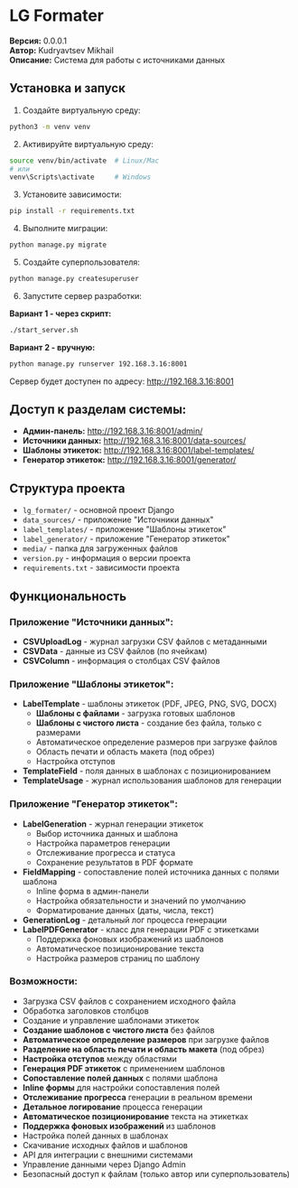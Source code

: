 # LG Formater

**Версия:** 0.0.0.1  
**Автор:** Kudryavtsev Mikhail  
**Описание:** Система для работы с источниками данных

## Установка и запуск

1. Создайте виртуальную среду:
```bash
python3 -m venv venv
```

2. Активируйте виртуальную среду:
```bash
source venv/bin/activate  # Linux/Mac
# или
venv\Scripts\activate     # Windows
```

3. Установите зависимости:
```bash
pip install -r requirements.txt
```

4. Выполните миграции:
```bash
python manage.py migrate
```

5. Создайте суперпользователя:
```bash
python manage.py createsuperuser
```

6. Запустите сервер разработки:

**Вариант 1 - через скрипт:**
```bash
./start_server.sh
```

**Вариант 2 - вручную:**
```bash
python manage.py runserver 192.168.3.16:8001
```

Сервер будет доступен по адресу: http://192.168.3.16:8001

## Доступ к разделам системы:

- **Админ-панель:** http://192.168.3.16:8001/admin/
- **Источники данных:** http://192.168.3.16:8001/data-sources/
- **Шаблоны этикеток:** http://192.168.3.16:8001/label-templates/
- **Генератор этикеток:** http://192.168.3.16:8001/generator/

## Структура проекта

- `lg_formater/` - основной проект Django
- `data_sources/` - приложение "Источники данных"
- `label_templates/` - приложение "Шаблоны этикеток"
- `label_generator/` - приложение "Генератор этикеток"
- `media/` - папка для загруженных файлов
- `version.py` - информация о версии проекта
- `requirements.txt` - зависимости проекта

## Функциональность

### Приложение "Источники данных":
- **CSVUploadLog** - журнал загрузки CSV файлов с метаданными
- **CSVData** - данные из CSV файлов (по ячейкам)
- **CSVColumn** - информация о столбцах CSV файлов

### Приложение "Шаблоны этикеток":
- **LabelTemplate** - шаблоны этикеток (PDF, JPEG, PNG, SVG, DOCX)
  - **Шаблоны с файлами** - загрузка готовых шаблонов
  - **Шаблоны с чистого листа** - создание без файла, только с размерами
  - Автоматическое определение размеров при загрузке файлов
  - Область печати и область макета (под обрез)
  - Настройка отступов
- **TemplateField** - поля данных в шаблонах с позиционированием
- **TemplateUsage** - журнал использования шаблонов для генерации

### Приложение "Генератор этикеток":
- **LabelGeneration** - журнал генерации этикеток
  - Выбор источника данных и шаблона
  - Настройка параметров генерации
  - Отслеживание прогресса и статуса
  - Сохранение результатов в PDF формате
- **FieldMapping** - сопоставление полей источника данных с полями шаблона
  - Inline форма в админ-панели
  - Настройка обязательности и значений по умолчанию
  - Форматирование данных (даты, числа, текст)
- **GenerationLog** - детальный лог процесса генерации
- **LabelPDFGenerator** - класс для генерации PDF с этикетками
  - Поддержка фоновых изображений из шаблонов
  - Автоматическое позиционирование текста
  - Настройка размеров страниц по шаблону

### Возможности:
- Загрузка CSV файлов с сохранением исходного файла
- Обработка заголовков столбцов
- Создание и управление шаблонами этикеток
- **Создание шаблонов с чистого листа** без файлов
- **Автоматическое определение размеров** при загрузке файлов
- **Разделение на область печати и область макета** (под обрез)
- **Настройка отступов** между областями
- **Генерация PDF этикеток** с применением шаблонов
- **Сопоставление полей данных** с полями шаблона
- **Inline формы** для настройки сопоставления полей
- **Отслеживание прогресса** генерации в реальном времени
- **Детальное логирование** процесса генерации
- **Автоматическое позиционирование** текста на этикетках
- **Поддержка фоновых изображений** из шаблонов
- Настройка полей данных в шаблонах
- Скачивание исходных файлов и шаблонов
- API для интеграции с внешними системами
- Управление данными через Django Admin
- Безопасный доступ к файлам (только автор или суперпользователь)
